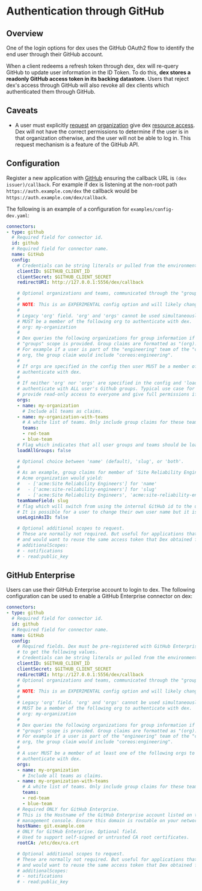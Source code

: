 # Authentication through GitHub

## Overview

One of the login options for dex uses the GitHub OAuth2 flow to identify the end user through their GitHub account.

When a client redeems a refresh token through dex, dex will re-query GitHub to update user information in the ID Token. To do this, __dex stores a readonly GitHub access token in its backing datastore.__ Users that reject dex's access through GitHub will also revoke all dex clients which authenticated them through GitHub.

## Caveats

* A user must explicitly [request][github-request-org-access] an [organization][github-orgs] give dex [resource access][github-approve-org-access]. Dex will not have the correct permissions to determine if the user is in that organization otherwise, and the user will not be able to log in. This request mechanism is a feature of the GitHub API.

## Configuration

Register a new application with [GitHub][github-oauth2] ensuring the callback URL is `(dex issuer)/callback`. For example if dex is listening at the non-root path `https://auth.example.com/dex` the callback would be `https://auth.example.com/dex/callback`.

The following is an example of a configuration for `examples/config-dev.yaml`:

```yaml
connectors:
- type: github
  # Required field for connector id.
  id: github
  # Required field for connector name.
  name: GitHub
  config:
    # Credentials can be string literals or pulled from the environment.
    clientID: $GITHUB_CLIENT_ID
    clientSecret: $GITHUB_CLIENT_SECRET
    redirectURI: http://127.0.0.1:5556/dex/callback

    # Optional organizations and teams, communicated through the "groups" scope.
    #
    # NOTE: This is an EXPERIMENTAL config option and will likely change.
    #
    # Legacy 'org' field. 'org' and 'orgs' cannot be used simultaneously. A user
    # MUST be a member of the following org to authenticate with dex.
    # org: my-organization
    #
    # Dex queries the following organizations for group information if the
    # "groups" scope is provided. Group claims are formatted as "(org):(team)".
    # For example if a user is part of the "engineering" team of the "coreos"
    # org, the group claim would include "coreos:engineering".
    #
    # If orgs are specified in the config then user MUST be a member of at least one of the specified orgs to
    # authenticate with dex.
    #
    # If neither 'org' nor 'orgs' are specified in the config and 'loadAllGroups' setting set to true then user
    # authenticate with ALL user's Github groups. Typical use case for this setup:
    # provide read-only access to everyone and give full permissions if user has 'my-organization:admins-team' group claim.  
    orgs:
    - name: my-organization
      # Include all teams as claims.
    - name: my-organization-with-teams
      # A white list of teams. Only include group claims for these teams.
      teams:
      - red-team
      - blue-team
    # Flag which indicates that all user groups and teams should be loaded.
    loadAllGroups: false

    # Optional choice between 'name' (default), 'slug', or 'both'.
    #
    # As an example, group claims for member of 'Site Reliability Engineers' in
    # Acme organization would yield:
    #   - ['acme:Site Reliability Engineers'] for 'name'
    #   - ['acme:site-reliability-engineers'] for 'slug'
    #   - ['acme:Site Reliability Engineers', 'acme:site-reliability-engineers'] for 'both'
    teamNameField: slug
    # flag which will switch from using the internal GitHub id to the users handle (@mention) as the user id.
    # It is possible for a user to change their own user name but it is very rare for them to do so
    useLoginAsID: false

    # Optional additional scopes to request.
    # These are normally not required. But useful for applications that are more tightly integrated with Dex internals
    # and would want to reuse the same access token that Dex obtained for additional purposes.
    # additionalScopes:
    # - notifications
    # - read:public_key
```

## GitHub Enterprise

Users can use their GitHub Enterprise account to login to dex. The following configuration can be used to enable a GitHub Enterprise connector on dex:

```yaml
connectors:
- type: github
  # Required field for connector id.
  id: github
  # Required field for connector name.
  name: GitHub
  config:
    # Required fields. Dex must be pre-registered with GitHub Enterprise
    # to get the following values.
    # Credentials can be string literals or pulled from the environment.
    clientID: $GITHUB_CLIENT_ID
    clientSecret: $GITHUB_CLIENT_SECRET
    redirectURI: http://127.0.0.1:5556/dex/callback
    # Optional organizations and teams, communicated through the "groups" scope.
    #
    # NOTE: This is an EXPERIMENTAL config option and will likely change.
    #
    # Legacy 'org' field. 'org' and 'orgs' cannot be used simultaneously. A user
    # MUST be a member of the following org to authenticate with dex.
    # org: my-organization
    #
    # Dex queries the following organizations for group information if the
    # "groups" scope is provided. Group claims are formatted as "(org):(team)".
    # For example if a user is part of the "engineering" team of the "coreos"
    # org, the group claim would include "coreos:engineering".
    #
    # A user MUST be a member of at least one of the following orgs to
    # authenticate with dex.
    orgs:
    - name: my-organization
      # Include all teams as claims.
    - name: my-organization-with-teams
      # A white list of teams. Only include group claims for these teams.
      teams:
      - red-team
      - blue-team
    # Required ONLY for GitHub Enterprise.
    # This is the Hostname of the GitHub Enterprise account listed on the
    # management console. Ensure this domain is routable on your network.
    hostName: git.example.com
    # ONLY for GitHub Enterprise. Optional field.
    # Used to support self-signed or untrusted CA root certificates.
    rootCA: /etc/dex/ca.crt

    # Optional additional scopes to request.
    # These are normally not required. But useful for applications that are more tightly integrated with Dex internals
    # and would want to reuse the same access token that Dex obtained for additional purposes.
    # additionalScopes:
    # - notifications
    # - read:public_key
```

[github-oauth2]: https://github.com/settings/applications/new
[github-orgs]: https://developer.github.com/v3/orgs/
[github-request-org-access]: https://help.github.com/articles/requesting-organization-approval-for-oauth-apps/
[github-approve-org-access]: https://help.github.com/articles/approving-oauth-apps-for-your-organization/
